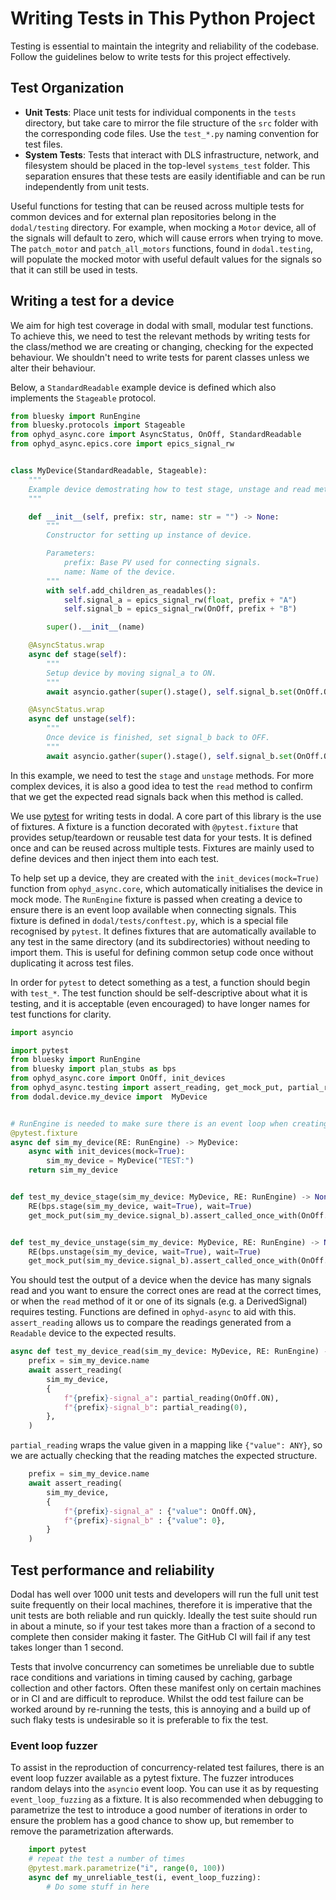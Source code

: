 # Writing Tests in This Python Project

Testing is essential to maintain the integrity and reliability of the codebase. Follow the guidelines below to write tests for this project effectively.

## Test Organization

- **Unit Tests**: Place unit tests for individual components in the `tests` directory, but take care to mirror the file structure of the `src` folder with the corresponding code files. Use the `test_*.py` naming convention for test files.
- **System Tests**: Tests that interact with DLS infrastructure, network, and filesystem should be placed in the top-level `systems_test` folder. This separation ensures that these tests are easily identifiable and can be run independently from unit tests.

Useful functions for testing that can be reused across multiple tests for common devices and for external plan repositories belong in the `dodal/testing` directory. For example, when mocking a `Motor` device, all of the signals will default to zero, which will cause errors when trying to move. The `patch_motor` and `patch_all_motors` functions, found in `dodal.testing`, will populate the mocked motor with useful default values for the signals so that it can still be used in tests.


## Writing a test for a device
We aim for high test coverage in dodal with small, modular test functions. To achieve this, we need to test the relevant methods by writing tests for the class/method we are creating or changing, checking for the expected behaviour. We shouldn't need to write tests for parent classes unless we alter their behaviour.

Below, a `StandardReadable` example device is defined which also implements the `Stageable` protocol.

```Python
from bluesky import RunEngine
from bluesky.protocols import Stageable
from ophyd_async.core import AsyncStatus, OnOff, StandardReadable
from ophyd_async.epics.core import epics_signal_rw


class MyDevice(StandardReadable, Stageable):
    """
    Example device demostrating how to test stage, unstage and read methods.
    """

    def __init__(self, prefix: str, name: str = "") -> None:
        """
        Constructor for setting up instance of device.

        Parameters:
            prefix: Base PV used for connecting signals.
            name: Name of the device.
        """
        with self.add_children_as_readables():
            self.signal_a = epics_signal_rw(float, prefix + "A")
            self.signal_b = epics_signal_rw(OnOff, prefix + "B")

        super().__init__(name)

    @AsyncStatus.wrap
    async def stage(self):
        """
        Setup device by moving signal_a to ON.
        """
        await asyncio.gather(super().stage(), self.signal_b.set(OnOff.ON))

    @AsyncStatus.wrap
    async def unstage(self):
        """
        Once device is finished, set signal_b back to OFF.
        """
        await asyncio.gather(super().stage(), self.signal_b.set(OnOff.OFF))
```

In this example, we need to test the `stage` and `unstage` methods. For more complex devices, it is also a good idea to test the `read` method to confirm that we get the expected read signals back when this method is called.

We use [pytest](https://docs.pytest.org/en/stable/contents.html) for writing tests in dodal. A core part of this library is the use of fixtures. A fixture is a function decorated with `@pytest.fixture` that provides setup/teardown or reusable test data for your tests. It is defined once and can be reused across multiple tests. Fixtures are mainly used to define devices and then inject them into each test.

To help set up a device, they are created with the `init_devices(mock=True)` function from `ophyd_async.core`, which automatically initialises the device in mock mode. The `RunEngine` fixture is passed when creating a device to ensure there is an event loop available when connecting signals. This fixture is defined in `dodal/tests/conftest.py`, which is a special file recognised by `pytest`. It defines fixtures that are automatically available to any test in the same directory (and its subdirectories) without needing to import them. This is useful for defining common setup code once without duplicating it across test files.

In order for `pytest` to detect something as a test, a function should begin with `test_*`. The test function should be self-descriptive about what it is testing, and it is acceptable (even encouraged) to have longer names for test functions for clarity.

```Python
import asyncio

import pytest
from bluesky import RunEngine
from bluesky import plan_stubs as bps
from ophyd_async.core import OnOff, init_devices
from ophyd_async.testing import assert_reading, get_mock_put, partial_reading
from dodal.device.my_device import  MyDevice


# RunEngine is needed to make sure there is an event loop when creating device.
@pytest.fixture
async def sim_my_device(RE: RunEngine) -> MyDevice:
    async with init_devices(mock=True):
        sim_my_device = MyDevice("TEST:")
    return sim_my_device


def test_my_device_stage(sim_my_device: MyDevice, RE: RunEngine) -> None:
    RE(bps.stage(sim_my_device, wait=True), wait=True)
    get_mock_put(sim_my_device.signal_b).assert_called_once_with(OnOff.ON, wait=True)


def test_my_device_unstage(sim_my_device: MyDevice, RE: RunEngine) -> None:
    RE(bps.unstage(sim_my_device, wait=True), wait=True)
    get_mock_put(sim_my_device.signal_b).assert_called_once_with(OnOff.OFF, wait=True)

```

You should test the output of a device when the device has many signals read and you want to ensure the correct ones are read at the correct times, or when the `read` method of it or one of its signals (e.g. a DerivedSignal) requires testing. Functions are defined in `ophyd-async` to aid with this. `assert_reading` allows us to compare the readings generated from a `Readable` device to the expected results.

```Python
async def test_my_device_read(sim_my_device: MyDevice, RE: RunEngine) -> None:
    prefix = sim_my_device.name
    await assert_reading(
        sim_my_device,
        {
            f"{prefix}-signal_a": partial_reading(OnOff.ON),
            f"{prefix}-signal_b": partial_reading(0),
        },
    )
```

`partial_reading` wraps the value given in a mapping like `{"value": ANY}`, so we are actually checking that the reading matches the expected structure.

```Python
    prefix = sim_my_device.name
    await assert_reading(
        sim_my_device,
        {
            f"{prefix}-signal_a" : {"value": OnOff.ON},
            f"{prefix}-signal_b" : {"value": 0},
        }
    )
```

## Test performance and reliability

Dodal has well over 1000 unit tests and developers will run the full unit test suite frequently on their local 
machines, therefore it is imperative that the unit tests are both reliable and run quickly. Ideally the test suite 
should run in about a minute, so if your test takes more than a fraction of a second to complete then consider 
making it faster. The GitHub CI will fail if any test takes longer than 1 second.

Tests that involve concurrency can sometimes be unreliable due to subtle race conditions and variations in timing 
caused by caching, garbage collection and other factors. 
Often these manifest only on certain machines or in CI and are difficult to reproduce. Whilst the odd test failure 
can be worked around by re-running the tests, this is annoying and a build up of such flaky tests is undesirable so 
it is preferable to fix the test.  

### Event loop fuzzer

To assist in the reproduction of concurrency-related test failures, there is an event loop fuzzer available as a 
pytest fixture. The fuzzer introduces random delays into the ``asyncio`` event loop. You can use it as by 
requesting ``event_loop_fuzzing`` as a fixture. It is also recommended when debugging to parametrize the test to 
introduce a good number of iterations in order to ensure the problem has a good chance to show up, but remember to 
remove the parametrization afterwards.

```Python
    import pytest
    # repeat the test a number of times
    @pytest.mark.parametrize("i", range(0, 100))
    async def my_unreliable_test(i, event_loop_fuzzing):
        # Do some stuff in here

```
